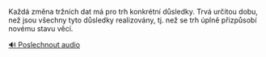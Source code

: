 
Každá změna tržních dat má pro trh konkrétní důsledky. Trvá určitou dobu, než jsou všechny tyto důsledky realizovány, tj. než se trh úplně přizpůsobí novému stavu věcí.

[🔊 Poslechnout audio](/data/7-paragraphs/audio/chapter_125/para_004-Kad-zmna-trnch-dat-m-pro-trh-konkrtn-dsle.mp3)
